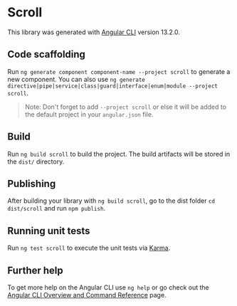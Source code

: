 # Scroll

This library was generated with [Angular CLI](https://github.com/angular/angular-cli) version 13.2.0.

## Code scaffolding

Run `ng generate component component-name --project scroll` to generate a new component. You can also use `ng generate directive|pipe|service|class|guard|interface|enum|module --project scroll`.
> Note: Don't forget to add `--project scroll` or else it will be added to the default project in your `angular.json` file. 

## Build

Run `ng build scroll` to build the project. The build artifacts will be stored in the `dist/` directory.

## Publishing

After building your library with `ng build scroll`, go to the dist folder `cd dist/scroll` and run `npm publish`.

## Running unit tests

Run `ng test scroll` to execute the unit tests via [Karma](https://karma-runner.github.io).

## Further help

To get more help on the Angular CLI use `ng help` or go check out the [Angular CLI Overview and Command Reference](https://angular.io/cli) page.
